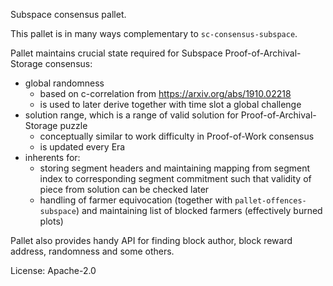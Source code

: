 Subspace consensus pallet.

This pallet is in many ways complementary to `sc-consensus-subspace`.

Pallet maintains crucial state required for Subspace Proof-of-Archival-Storage consensus:
* global randomness
  * based on c-correlation from <https://arxiv.org/abs/1910.02218>
  * is used to later derive together with time slot a global challenge
* solution range, which is a range of valid solution for Proof-of-Archival-Storage puzzle
  * conceptually similar to work difficulty in Proof-of-Work consensus
  * is updated every Era
* inherents for:
  * storing segment headers and maintaining mapping from segment index to corresponding segment commitment such that
    validity of piece from solution can be checked later
  * handling of farmer equivocation (together with `pallet-offences-subspace`) and maintaining list of blocked farmers
    (effectively burned plots)

Pallet also provides handy API for finding block author, block reward address, randomness and some others.

License: Apache-2.0
